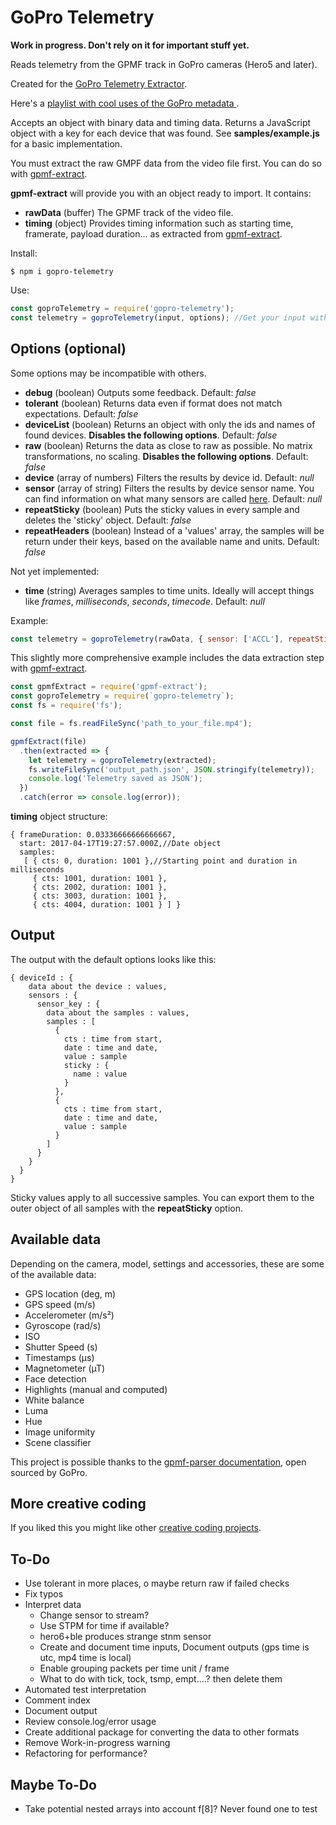 # GoPro Telemetry

**Work in progress. Don't rely on it for important stuff yet.**

Reads telemetry from the GPMF track in GoPro cameras (Hero5 and later).

Created for the [GoPro Telemetry Extractor](https://tailorandwayne.com/gopro-telemetry-extractor/).

Here's a [playlist with cool uses of the GoPro metadata ](https://www.youtube.com/watch?v=V4eJDQik-so&list=PLgoeWSWqXedK_TbrZXg7L926Kzb-g_CXz).

Accepts an object with binary data and timing data. Returns a JavaScript object with a key for each device that was found. See **samples/example.js** for a basic implementation.

You must extract the raw GMPF data from the video file first. You can do so with [gpmf-extract](https://github.com/JuanIrache/gpmf-extract).

**gpmf-extract** will provide you with an object ready to import. It contains:

- **rawData** (buffer) The GPMF track of the video file.
- **timing** (object) Provides timing information such as starting time, framerate, payload duration... as extracted from [gpmf-extract](https://github.com/JuanIrache/gpmf-extract).

Install:

```shell
$ npm i gopro-telemetry
```

Use:

```js
const goproTelemetry = require('gopro-telemetry');
const telemetry = goproTelemetry(input, options); //Get your input with gpmf-extract
```

## Options (optional)

Some options may be incompatible with others.

- **debug** (boolean) Outputs some feedback. Default: _false_
- **tolerant** (boolean) Returns data even if format does not match expectations. Default: _false_
- **deviceList** (boolean) Returns an object with only the ids and names of found devices. **Disables the following options**. Default: _false_
- **raw** (boolean) Returns the data as close to raw as possible. No matrix transformations, no scaling. **Disables the following options**. Default: _false_
- **device** (array of numbers) Filters the results by device id. Default: _null_
- **sensor** (array of string) Filters the results by device sensor name. You can find information on what many sensors are called [here](https://github.com/gopro/gpmf-parser#where-to-find-gpmf-data). Default: _null_
- **repeatSticky** (boolean) Puts the sticky values in every sample and deletes the 'sticky' object. Default: _false_
- **repeatHeaders** (boolean) Instead of a 'values' array, the samples will be return under their keys, based on the available name and units. Default: _false_

Not yet implemented:

- **time** (string) Averages samples to time units. Ideally will accept things like _frames_, _milliseconds_, _seconds_, _timecode_. Default: _null_

Example:

```js
const telemetry = goproTelemetry(rawData, { sensor: ['ACCL'], repeatSticky: true });
```

This slightly more comprehensive example includes the data extraction step with [gpmf-extract](https://github.com/JuanIrache/gpmf-extract).

```js
const gpmfExtract = require('gpmf-extract');
const goproTelemetry = require(`gopro-telemetry`);
const fs = require('fs');

const file = fs.readFileSync('path_to_your_file.mp4');

gpmfExtract(file)
  .then(extracted => {
    let telemetry = goproTelemetry(extracted);
    fs.writeFileSync('output_path.json', JSON.stringify(telemetry));
    console.log('Telemetry saved as JSON');
  })
  .catch(error => console.log(error));
```

**timing** object structure:

```
{ frameDuration: 0.03336666666666667,
  start: 2017-04-17T19:27:57.000Z,//Date object
  samples:
   [ { cts: 0, duration: 1001 },//Starting point and duration in milliseconds
     { cts: 1001, duration: 1001 },
     { cts: 2002, duration: 1001 },
     { cts: 3003, duration: 1001 },
     { cts: 4004, duration: 1001 } ] }
```

## Output

The output with the default options looks like this:

```
{ deviceId : {
    data about the device : values,
    sensors : {
      sensor_key : {
        data about the samples : values,
        samples : [
          {
            cts : time from start,
            date : time and date,
            value : sample
            sticky : {
              name : value
            }
          },
          {
            cts : time from start,
            date : time and date,
            value : sample
          }
        ]
      }
    }
  }
}
```

Sticky values apply to all successive samples. You can export them to the outer object of all samples with the **repeatSticky** option.

## Available data

Depending on the camera, model, settings and accessories, these are some of the available data:

- GPS location (deg, m)
- GPS speed (m/s)
- Accelerometer (m/s²)
- Gyroscope (rad/s)
- ISO
- Shutter Speed (s)
- Timestamps (µs)
- Magnetometer (µT)
- Face detection
- Highlights (manual and computed)
- White balance
- Luma
- Hue
- Image uniformity
- Scene classifier

This project is possible thanks to the [gpmf-parser documentation](https://github.com/gopro/gpmf-parser), open sourced by GoPro.

## More creative coding

If you liked this you might like other [creative coding projects](https://tailorandwayne.com/coding-projects/).

## To-Do

- Use tolerant in more places, o maybe return raw if failed checks
- Fix typos
- Interpret data
  - Change sensor to stream?
  - Use STPM for time if available?
  - hero6+ble produces strange stnm sensor
  - Create and document time inputs, Document outputs (gps time is utc, mp4 time is local)
  - Enable grouping packets per time unit / frame
  - What to do with tick, tock, tsmp, empt....? then delete them
- Automated test interpretation
- Comment index
- Document output
- Review console.log/error usage
- Create additional package for converting the data to other formats
- Remove Work-in-progress warning
- Refactoring for performance?

## Maybe To-Do

- Take potential nested arrays into account f[8]? Never found one to test
